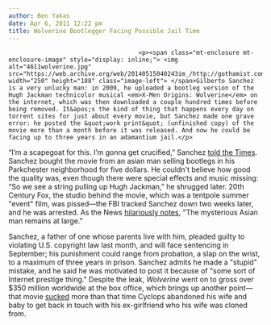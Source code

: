```yaml
---
author: Ben Yakas
date: Apr 6, 2011 12:22 pm
title: Wolverine Bootlegger Facing Possible Jail Time
---
```


	
										<p><span class="mt-enclosure mt-enclosure-image" style="display: inline;"> <img alt="4611wolverine.jpg" src="https://web.archive.org/web/20140515040243im_/http://gothamist.com/attachments/byakas/4611wolverine.jpg" width="250" height="188" class="image-left"> </span>Gilberto Sanchez is a very unlucky man: in 2009, he uploaded a bootleg version of the Hugh Jackman technicolor musical <em>X-Men Origins: Wolverine</em> on the internet, which was then downloaded a couple hundred times before being removed. It&apos;s the kind of thing that happens every day on torrent sites for just about every movie, but Sanchez made one grave error: he posted the &quot;work print&quot; (unfinished copy) of the movie more than a month before it was released. And now he could be facing up to three years in an adamantium jail.</p>

<p>&#x201C;I&#x2019;m a scapegoat for this. I&#x2019;m gonna get crucified,&#x201D; Sanchez <a href="https://web.archive.org/web/20140515040243/http://www.nytimes.com/2010/01/13/nyregion/13wolverine.html">told the Times</a>. Sanchez bought the movie from an asian man selling bootlegs in his Parkchester neighborhood for five dollars. He couldn&apos;t believe how good the quality was, even though there were special effects and music missing: &#x201C;So we see a string pulling up Hugh Jackman,&#x201D; he shrugged later. 20th Century Fox, the studio behind the movie, which was a tentpole summer &quot;event&quot; film, was pissed&#x2014;the FBI tracked Sanchez down two weeks later, and he was arrested. As the News <a href="https://web.archive.org/web/20140515040243/http://www.nydailynews.com/ny_local/bronx/2011/04/06/2011-04-06_pirate_of_penance_parkchester_man_faces_3_years_for_illegal_upload_of_wolverine.html">hilariously notes</a>, &quot;The mysterious Asian man remains at large.&quot;</p>

<p>Sanchez, a father of one whose parents live with him, pleaded guilty to violating U.S. copyright law last month, and will face sentencing in September; his punishment could range from probation, a slap on the wrist, to a maximum of three years in prison. Sanchez admits he made a &quot;stupid&quot; mistake, and he said he was motivated to post it because of &quot;some sort of Internet prestige thing.&quot; Despite the leak, <em>Wolverine</em> went on to gross over $350 million worldwide at the box office, which brings up another point&#x2014;that movie <a href="https://web.archive.org/web/20140515040243/http://www.rottentomatoes.com/m/wolverine/">sucked</a> more than that time Cyclops abandoned his wife and baby to get back in touch with his ex-girlfriend who his wife was cloned from.</p>					
										
									
				